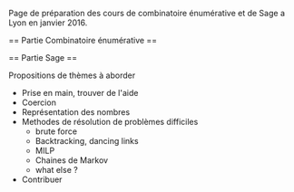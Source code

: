 Page de préparation des cours de combinatoire énumérative et de Sage a Lyon en janvier 2016.


== Partie Combinatoire énumérative ==


== Partie Sage ==

Propositions de thèmes à aborder 

 * Prise en main, trouver de l'aide
 * Coercion
 * Représentation des nombres
 * Methodes de résolution de problèmes difficiles
   * brute force
   * Backtracking, dancing links
   * MILP
   * Chaines de Markov
   * what else ?
 * Contribuer
